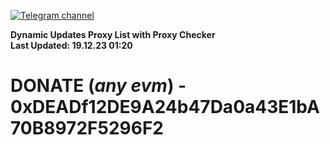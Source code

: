 [![Telegram channel](https://img.shields.io/endpoint?url=https://runkit.io/damiankrawczyk/telegram-badge/branches/master?url=https://t.me/n4z4v0d)](https://t.me/n4z4v0d) 

**Dynamic Updates Proxy List with Proxy Checker**  
**Last Updated: 19.12.23 01:20**

# DONATE (_any evm_) - 0xDEADf12DE9A24b47Da0a43E1bA70B8972F5296F2
